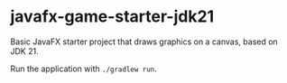 # javafx-game-starter-jdk21

Basic JavaFX starter project that draws graphics on a canvas, based on JDK 21.

Run the application with `./gradlew run`.
